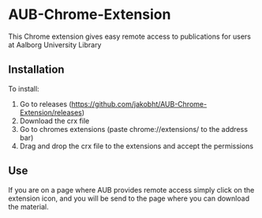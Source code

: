 # AUB-Chrome-Extension
This Chrome extension gives easy remote access to publications for users at Aalborg University Library

## Installation 
To install:

1) Go to releases (https://github.com/jakobht/AUB-Chrome-Extension/releases)
2) Download the crx file
3) Go to chromes extensions (paste chrome://extensions/ to the address bar)
4) Drag and drop the crx file to the extensions and accept the permissions


## Use
If you are on a page where AUB provides remote access simply click on the extension icon, and you will be send to the page where you can download the material. 

